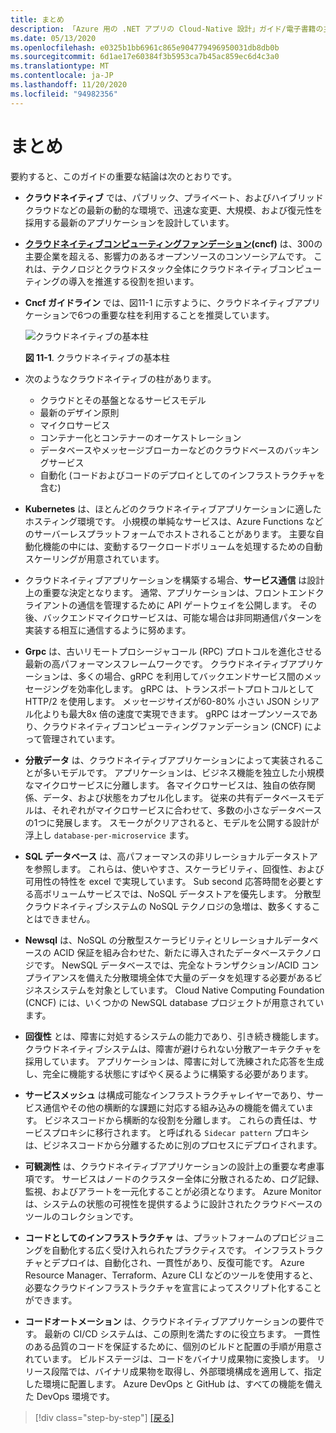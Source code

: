 ```yaml
---
title: まとめ
description: 「Azure 用の .NET アプリの Cloud-Native 設計」ガイド/電子書籍の主要な結論の概要を説明します。
ms.date: 05/13/2020
ms.openlocfilehash: e0325b1bb6961c865e904779496950031db8db0b
ms.sourcegitcommit: 6d1ae17e60384f3b5953ca7b45ac859ec6d4c3a0
ms.translationtype: MT
ms.contentlocale: ja-JP
ms.lasthandoff: 11/20/2020
ms.locfileid: "94982356"
---
```

# <a name="summary"></a>まとめ

要約すると、このガイドの重要な結論は次のとおりです。

- **クラウドネイティブ** では、パブリック、プライベート、およびハイブリッドクラウドなどの最新の動的な環境で、迅速な変更、大規模、および復元性を採用する最新のアプリケーションを設計しています。

- **[クラウドネイティブコンピューティングファンデーション](https://www.cncf.io/)(cncf)** は、300の主要企業を超える、影響力のあるオープンソースのコンソーシアムです。 これは、テクノロジとクラウドスタック全体にクラウドネイティブコンピューティングの導入を推進する役割を担います。

- **Cncf ガイドライン** では、図11-1 に示すように、クラウドネイティブアプリケーションで6つの重要な柱を利用することを推奨しています。

  ![クラウドネイティブの基本柱](./media/cloud-native-foundational-pillars.png)

  **図 11-1**. クラウドネイティブの基本柱

- 次のようなクラウドネイティブの柱があります。
  - クラウドとその基盤となるサービスモデル
  - 最新のデザイン原則
  - マイクロサービス
  - コンテナー化とコンテナーのオーケストレーション
  - データベースやメッセージブローカーなどのクラウドベースのバッキングサービス
  - 自動化 (コードおよびコードのデプロイとしてのインフラストラクチャを含む)

- **Kubernetes** は、ほとんどのクラウドネイティブアプリケーションに適したホスティング環境です。 小規模の単純なサービスは、Azure Functions などのサーバーレスプラットフォームでホストされることがあります。 主要な自動化機能の中には、変動するワークロードボリュームを処理するための自動スケーリングが用意されています。

- クラウドネイティブアプリケーションを構築する場合、**サービス通信** は設計上の重要な決定となります。 通常、アプリケーションは、フロントエンドクライアントの通信を管理するために API ゲートウェイを公開します。 その後、バックエンドマイクロサービスは、可能な場合は非同期通信パターンを実装する相互に通信するように努めます。

- **Grpc** は、古いリモートプロシージャコール (RPC) プロトコルを進化させる最新の高パフォーマンスフレームワークです。 クラウドネイティブアプリケーションは、多くの場合、gRPC を利用してバックエンドサービス間のメッセージングを効率化します。 gRPC は、トランスポートプロトコルとして HTTP/2 を使用します。 メッセージサイズが60-80% 小さい JSON シリアル化よりも最大8x 倍の速度で実現できます。 gRPC はオープンソースであり、クラウドネイティブコンピューティングファンデーション (CNCF) によって管理されています。

- **分散データ** は、クラウドネイティブアプリケーションによって実装されることが多いモデルです。 アプリケーションは、ビジネス機能を独立した小規模なマイクロサービスに分離します。 各マイクロサービスは、独自の依存関係、データ、および状態をカプセル化します。 従来の共有データベースモデルは、それぞれがマイクロサービスに合わせて、多数の小さなデータベースの1つに発展します。 スモークがクリアされると、モデルを公開する設計が浮上し `database-per-microservice` ます。

- **SQL データベース** は、高パフォーマンスの非リレーショナルデータストアを参照します。 これらは、使いやすさ、スケーラビリティ、回復性、および可用性の特性を excel で実現しています。 Sub second 応答時間を必要とする高ボリュームサービスでは、NoSQL データストアを優先します。 分散型クラウドネイティブシステムの NoSQL テクノロジの急増は、数多くすることはできません。

- **Newsql** は、NoSQL の分散型スケーラビリティとリレーショナルデータベースの ACID 保証を組み合わせた、新たに導入されたデータベーステクノロジです。 NewSQL データベースでは、完全なトランザクション/ACID コンプライアンスを備えた分散環境全体で大量のデータを処理する必要があるビジネスシステムを対象としています。 Cloud Native Computing Foundation (CNCF) には、いくつかの NewSQL database プロジェクトが用意されています。

- **回復性** とは、障害に対処するシステムの能力であり、引き続き機能します。 クラウドネイティブシステムは、障害が避けられない分散アーキテクチャを採用しています。 アプリケーションは、障害に対して洗練された応答を生成し、完全に機能する状態にすばやく戻るように構築する必要があります。

- **サービスメッシュ** は構成可能なインフラストラクチャレイヤーであり、サービス通信やその他の横断的な課題に対応する組み込みの機能を備えています。 ビジネスコードから横断的な役割を分離します。 これらの責任は、サービスプロキシに移行されます。 と呼ばれる `Sidecar pattern` プロキシは、ビジネスコードから分離するために別のプロセスにデプロイされます。

- **可観測性** は、クラウドネイティブアプリケーションの設計上の重要な考慮事項です。 サービスはノードのクラスター全体に分散されるため、ログ記録、監視、およびアラートを一元化することが必須となります。 Azure Monitor は、システムの状態の可視性を提供するように設計されたクラウドベースのツールのコレクションです。

- **コードとしてのインフラストラクチャ** は、プラットフォームのプロビジョニングを自動化する広く受け入れられたプラクティスです。 インフラストラクチャとデプロイは、自動化され、一貫性があり、反復可能です。 Azure Resource Manager、Terraform、Azure CLI などのツールを使用すると、必要なクラウドインフラストラクチャを宣言によってスクリプト化することができます。

- **コードオートメーション** は、クラウドネイティブアプリケーションの要件です。 最新の CI/CD システムは、この原則を満たすのに役立ちます。 一貫性のある品質のコードを保証するために、個別のビルドと配置の手順が用意されています。 ビルドステージは、コードをバイナリ成果物に変換します。 リリース段階では、バイナリ成果物を取得し、外部環境構成を適用して、指定した環境に配置します。 Azure DevOps と GitHub は、すべての機能を備えた DevOps 環境です。

>[!div class="step-by-step"]
>[[戻る]](application-bundles.md)
